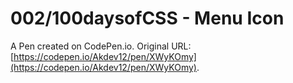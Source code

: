 # 002/100daysofCSS - Menu Icon

A Pen created on CodePen.io. Original URL: [https://codepen.io/Akdev12/pen/XWyKOmy](https://codepen.io/Akdev12/pen/XWyKOmy).

